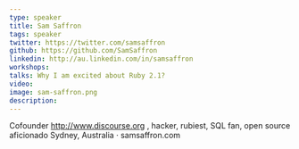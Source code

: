 ```yaml
---
type: speaker
title: Sam Saffron
tags: speaker
twitter: https://twitter.com/samsaffron
github: https://github.com/SamSaffron
linkedin: http://au.linkedin.com/in/samsaffron
workshops:
talks: Why I am excited about Ruby 2.1?
video: 
image: sam-saffron.png
description: 
---
```


Cofounder http://www.discourse.org  , hacker, rubiest, SQL fan, open source aficionado
Sydney, Australia · samsaffron.com